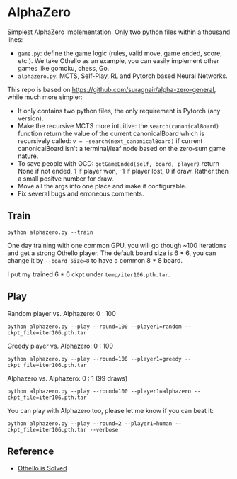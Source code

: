 # AlphaZero
Simplest AlphaZero Implementation. Only two python files within a thousand lines:
- `game.py`: define the game logic (rules, valid move, game ended, score, etc.). We take Othello as an example, you can easily implement other games like gomoku, chess, Go.
- `alphazero.py`: MCTS, Self-Play, RL and Pytorch based Neural Networks.

This repo is based on https://github.com/suragnair/alpha-zero-general, while much more simpler:
- It only contains two python files, the only requirement is Pytorch (any version).
- Make the recursive MCTS more intuitive: the `search(canonicalBoard)` function return the value of the current canonicalBoard which is recursively called: `v = -search(next_canonicalBoard)` if current canonicalBoard isn't a terminal/leaf node based on the zero-sum game nature.
- To save people with OCD: `getGameEnded(self, board, player)` return None if not ended, 1 if player won, -1 if player lost, 0 if draw. Rather then a small positve number for draw.
- Move all the args into one place and make it configurable.
- Fix several bugs and erroneous comments.

## Train

```
python alphazero.py --train
```
One day training with one common GPU, you will go though ~100 iterations and get a strong Othello player. The default board size is 6 * 6, you can change it by `--board_size=8` to have a common 8 * 8 board.

I put my trained 6 * 6 ckpt under `temp/iter106.pth.tar`.
## Play
Random player vs. Alphazero: 0 : 100
```
python alphazero.py --play --round=100 --player1=random --ckpt_file=iter106.pth.tar
```

Greedy player vs. Alphazero: 0 : 100
```
python alphazero.py --play --round=100 --player1=greedy --ckpt_file=iter106.pth.tar
```

Alphazero vs. Alphazero: 0 : 1 (99 draws)
```
python alphazero.py --play --round=100 --player1=alphazero --ckpt_file=iter106.pth.tar
```
You can play with Alphazero too, please let me know if you can beat it:
```
python alphazero.py --play --round=2 --player1=human --ckpt_file=iter106.pth.tar --verbose
```

## Reference
- [Othello is Solved](http://mp.weixin.qq.com/s?__biz=Mzg2MTUyODU2NA==&mid=2247598677&idx=1&sn=5d9751b703b23b517320cf1d704753dd&chksm=ce16cacef96143d81815c5ddb2f8cad3de6de92d89d98db9c61ebda3cfa065236695d35834f6&mpshare=1&scene=24&srcid=1227fjlEsKIa8nOPps22AMlM&sharer_shareinfo=959b50970f470f989ff044475ff3d97d&sharer_shareinfo_first=959b50970f470f989ff044475ff3d97d#rd)
